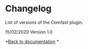 # Changelog

List of versions of the Comfast plugin.

15/02/2020
Version 1.0


*[Back to documentation](index.md) *